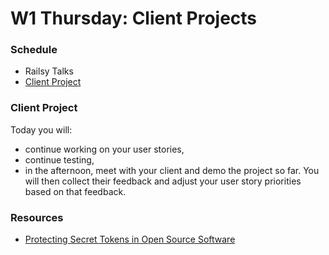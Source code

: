 # W1 Thursday: Client Projects

### Schedule

- Railsy Talks
- [Client Project](../../../../client-project-challenge)

### Client Project

Today you will:
- continue working on your user stories,
- continue testing,
- in the afternoon, meet with your client and demo the project so far. You will then collect their feedback and adjust your user story priorities based on that feedback.

### Resources

- [Protecting Secret Tokens in Open Source Software](https://github.com/devbootcamp/reference/wiki/Open-Source-Secrets)

